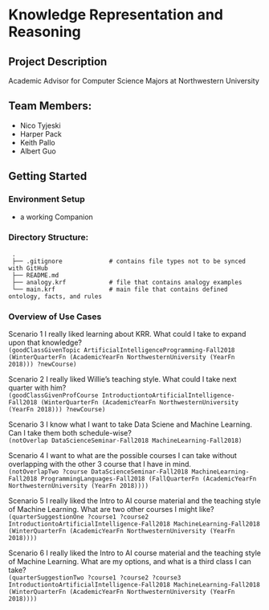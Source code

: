 # Knowledge Representation and Reasoning

## Project Description
Academic Advisor for Computer Science Majors at Northwestern University

## Team Members:
- Nico Tyjeski
- Harper Pack
- Keith Pallo
- Albert Guo

## Getting Started
### Environment Setup
- a working Companion

### Directory Structure:
     .
     ├── .gitignore             # contains file types not to be synced with GitHub
     ├── README.md                               
     ├── analogy.krf            # file that contains analogy examples
     └── main.krf               # main file that contains defined ontology, facts, and rules

### Overview of Use Cases
Scenario 1
I really liked learning about KRR. What could I take to expand upon that knowledge? <br />
`(goodClassGivenTopic ArtificialIntelligenceProgramming-Fall2018 (WinterQuarterFn (AcademicYearFn NorthwesternUniversity (YearFn 2018))) ?newCourse)`

Scenario 2
I really liked Willie’s teaching style. What could I take next quarter with him? <br />
`(goodClassGivenProfCourse IntroductiontoArtificialIntelligence-Fall2018 (WinterQuarterFn (AcademicYearFn NorthwesternUniversity (YearFn 2018))) ?newCourse)`

Scenario 3
I know what I want to take Data Sciene and Machine Learning. Can I take them both schedule-wise? <br />
`(notOverlap DataScienceSeminar-Fall2018 MachineLearning-Fall2018)`

Scenario 4
I want to what are the possible courses I can take without overlapping with the other 3 course that I have in mind. <br />
`(notOverlapTwo ?course DataScienceSeminar-Fall2018 MachineLearning-Fall2018 ProgrammingLanguages-Fall2018 (FallQuarterFn (AcademicYearFn NorthwesternUniversity (YearFn 2018))))`

Scenario 5
I really liked the Intro to AI course material and the teaching style of Machine Learning. What are two other courses I might like? <br />
`(quarterSuggestionOne ?course1 ?course2 IntroductiontoArtificialIntelligence-Fall2018 MachineLearning-Fall2018 (WinterQuarterFn (AcademicYearFn NorthwesternUniversity (YearFn 2018))))`

Scenario 6
I really liked the Intro to AI course material and the teaching style of Machine Learning. What are my options, and what is a third class I can take? <br />
`(quarterSuggestionTwo ?course1 ?course2 ?course3 IntroductiontoArtificialIntelligence-Fall2018 MachineLearning-Fall2018 (WinterQuarterFn (AcademicYearFn NorthwesternUniversity (YearFn 2018))))`
